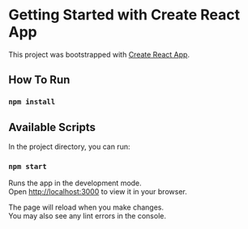 # Getting Started with Create React App

This project was bootstrapped with [Create React App](https://github.com/facebook/create-react-app).

## How To Run 

### `npm install`


## Available Scripts

In the project directory, you can run:

### `npm start`

Runs the app in the development mode.\
Open [http://localhost:3000](http://localhost:3000) to view it in your browser.

The page will reload when you make changes.\
You may also see any lint errors in the console.


